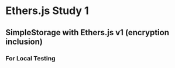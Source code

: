 # Ethers.js Study 1

## SimpleStorage with Ethers.js v1 (encryption inclusion)

### For Local Testing
